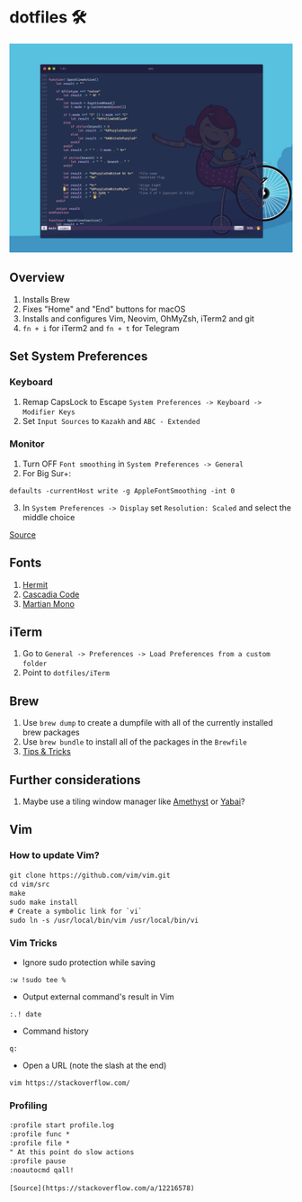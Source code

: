 # dotfiles 🛠

![Vim](./images/dotfiles.png)

## Overview
1. Installs Brew
2. Fixes "Home" and "End" buttons for macOS
3. Installs and configures Vim, Neovim, OhMyZsh, iTerm2 and git
4. `fn + i` for iTerm2 and `fn + t` for Telegram

## Set System Preferences
### Keyboard
1. Remap CapsLock to Escape `System Preferences -> Keyboard -> Modifier Keys`
2. Set `Input Sources` to `Kazakh` and `ABC - Extended`

### Monitor
1. Turn OFF `Font smoothing` in `System Preferences -> General`
2. For Big Sur+:
```shell
defaults -currentHost write -g AppleFontSmoothing -int 0
```
3. In `System Preferences -> Display` set `Resolution: Scaled` and select the middle choice

[Source](https://tonsky.me/blog/monitors/)

## Fonts
1. [Hermit](https://github.com/pcaro90/hermit)
2. [Cascadia Code](https://github.com/microsoft/cascadia-code)
3. [Martian Mono](https://github.com/evilmartians/mono)

## iTerm
1. Go to `General -> Preferences -> Load Preferences from a custom folder`
2. Point to `dotfiles/iTerm`

## Brew

1. Use `brew dump` to create a dumpfile with all of the currently installed brew packages
2. Use `brew bundle` to install all of the packages in the `Brewfile`
3. [Tips & Tricks](https://gist.github.com/ChristopherA/a579274536aab36ea9966f301ff14f3f)

## Further considerations
1. Maybe use a tiling window manager like [Amethyst](https://ianyh.com/amethyst/) or [Yabai](https://github.com/koekeishiya/yabai)?


## Vim
### How to update Vim?
```shell
git clone https://github.com/vim/vim.git
cd vim/src
make
sudo make install
# Create a symbolic link for `vi`
sudo ln -s /usr/local/bin/vim /usr/local/bin/vi
```

### Vim Tricks
- Ignore sudo protection while saving
```vim
:w !sudo tee %
```

- Output external command's result in Vim
```vim
:.! date
```

- Command history
```vim
q:
```

- Open a URL (note the slash at the end)
```shell
vim https://stackoverflow.com/
```

### Profiling
```vim
:profile start profile.log
:profile func *
:profile file *
" At this point do slow actions
:profile pause
:noautocmd qall!

[Source](https://stackoverflow.com/a/12216578)

